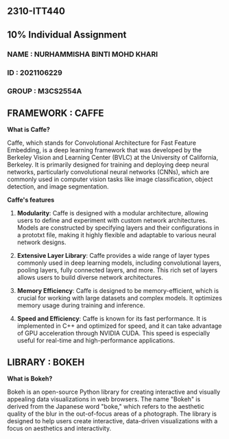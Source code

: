 ## 2310-ITT440
## 10% Individual Assignment
### NAME : NURHAMMISHA BINTI MOHD KHARI
### ID : 2021106229
### GROUP : M3CS2554A

## FRAMEWORK : CAFFE
**What is Caffe?**

Caffe, which stands for Convolutional Architecture for Fast Feature Embedding, is a deep learning framework that was developed by the Berkeley Vision and Learning Center (BVLC) at the University of California, Berkeley. It is primarily designed for training and deploying deep neural networks, particularly convolutional neural networks (CNNs), which are commonly used in computer vision tasks like image classification, object detection, and image segmentation.

**Caffe's features**

1. **Modularity**: Caffe is designed with a modular architecture, allowing users to define and experiment with custom network architectures. Models are constructed by specifying layers and their configurations in a prototxt file, making it highly flexible and adaptable to various neural network designs.
   
2. **Extensive Layer Library**: Caffe provides a wide range of layer types commonly used in deep learning models, including convolutional layers, pooling layers, fully connected layers, and more. This rich set of layers allows users to build diverse network architectures.
   
3.  **Memory Efficiency**: Caffe is designed to be memory-efficient, which is crucial for working with large datasets and complex models. It optimizes memory usage during training and inference.
   
4.  **Speed and Efficiency**: Caffe is known for its fast performance. It is implemented in C++ and optimized for speed, and it can take advantage of GPU acceleration through NVIDIA CUDA. This speed is especially useful for real-time and high-performance applications.

## LIBRARY : BOKEH
**What is Bokeh?**

Bokeh is an open-source Python library for creating interactive and visually appealing data visualizations in web browsers. The name "Bokeh" is derived from the Japanese word "boke," which refers to the aesthetic quality of the blur in the out-of-focus areas of a photograph. The library is designed to help users create interactive, data-driven visualizations with a focus on aesthetics and interactivity.




